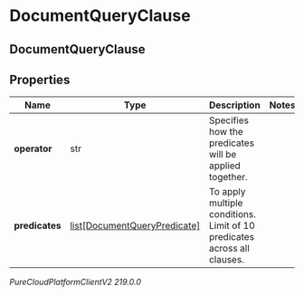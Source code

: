 # DocumentQueryClause

## DocumentQueryClause

## Properties

|Name | Type | Description | Notes|
|------------ | ------------- | ------------- | -------------|
| **operator** | str | Specifies how the predicates will be applied together. | |
| **predicates** | [list[DocumentQueryPredicate]](DocumentQueryPredicate) | To apply multiple conditions. Limit of 10 predicates across all clauses. | |



_PureCloudPlatformClientV2 219.0.0_

